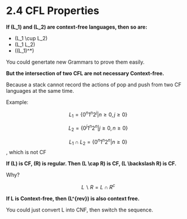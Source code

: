 # 2.4 CFL Properties

**If \(L_1\) and \(L_2\) are context-free languages, then so are:**

- \(L_1 \cup L_2\)
- \(L_1 L_2\)
- \((L_1)^*\)

You could genertate new Grammars to prove them easily.

**But the intersection of two CFL are not necessary Context-free.**

Because a stack cannot record the actions of pop and push from two CF languages at the same time.

Example:

$$L_1 = \{0^n 1^n 2^j | n \geq 0, j \geq 0\}$$

$$L_2 = \{0^j 1^n 2^n | j \geq 0, n \geq 0\}$$

$$L_1 \cap L_2 = \{0^n 1^n 2^n | n \geq 0\}$$, which is not CF

**If \(L\) is CF, \(R\) is regular. Then \(L \cap R\) is CF, \(L \backslash R\) is CF.**

Why?

$$L \backslash R = L \cap R^c$$

**If L is Context-free, then \(L^{rev}\) is also context free.**

You could just convert L into CNF, then switch the sequence.